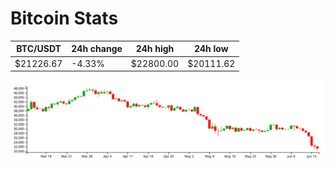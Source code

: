 # Bitcoin Stats

BTC/USDT|24h change|24h high|24h low|
|---|---|---|---|
|$21226.67|-4.33%|$22800.00|$20111.62|

<img src="./chart.svg">
